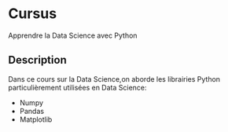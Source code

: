 # Cursus 
Apprendre la Data Science avec Python  
## Description
Dans ce cours sur la Data Science,on aborde les librairies Python particulièrement utilisées en Data Science:
- Numpy
- Pandas
- Matplotlib
